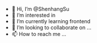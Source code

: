 - 👋 Hi, I’m @ShenhangSu
- 👀 I’m interested in 
- 🌱 I’m currently learning frontend
- 💞️ I’m looking to collaborate on ...
- 📫 How to reach me ...

<!---
ShenhangSu/ShenhangSu is a ✨ special ✨ repository because its `README.md` (this file) appears on your GitHub profile.
You can click the Preview link to take a look at your changes.
--->
